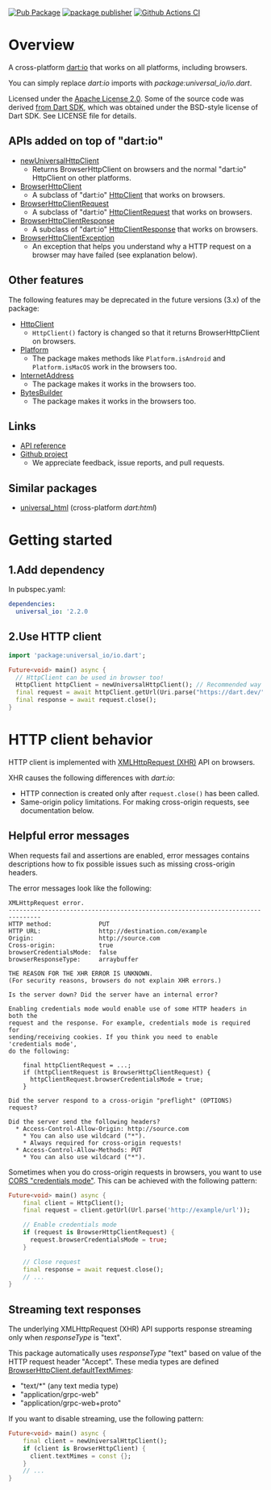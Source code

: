 [![Pub Package](https://img.shields.io/pub/v/universal_io.svg)](https://pub.dartlang.org/packages/universal_io)
[![package publisher](https://img.shields.io/pub/publisher/universal_io.svg)](https://pub.dev/packages/universal_io/publisher)
[![Github Actions CI](https://github.com/dint-dev/universal_io/workflows/Dart%20CI/badge.svg)](https://github.com/dint-dev/universal_io/actions)

# Overview
A cross-platform [dart:io](https://api.dart.dev/stable/2.19.2/dart-io/dart-io-library.html) that
works on all platforms, including browsers.

You can simply replace _dart:io_ imports with _package:universal_io/io.dart_.

Licensed under the [Apache License 2.0](LICENSE).
Some of the source code was derived [from Dart SDK](https://github.com/dart-lang/sdk/tree/master/sdk/lib/io),
which was obtained under the BSD-style license of Dart SDK. See LICENSE file for details.

## APIs added on top of "dart:io"
* [newUniversalHttpClient](https://pub.dev/documentation/universal_io/latest/universal_io/newUniversalHttpClient.html)
  * Returns BrowserHttpClient on browsers and the normal "dart:io" HttpClient on other platforms.
* [BrowserHttpClient](https://pub.dev/documentation/universal_io/latest/universal_io/BrowserHttpClient-class.html)
  * A subclass of "dart:io" [HttpClient](https://api.dart.dev/stable/2.19.2/dart-io/HttpClient-class.html)
    that works on browsers.
* [BrowserHttpClientRequest](https://pub.dev/documentation/universal_io/latest/universal_io/BrowserHttpClientRequest-class.html)
  * A subclass of "dart:io" [HttpClientRequest](https://api.dart.dev/stable/2.19.2/dart-io/HttpClientRequest-class.html)
    that works on browsers.
* [BrowserHttpClientResponse](https://pub.dev/documentation/universal_io/latest/universal_io/BrowserHttpClientResponse-class.html)
  * A subclass of "dart:io" [HttpClientResponse](https://api.dart.dev/stable/2.19.2/dart-io/HttpClientResponse-class.html)
    that works on browsers.
* [BrowserHttpClientException](https://pub.dev/documentation/universal_io/latest/universal_io/BrowserHttpClientException-class.html)
  * An exception that helps you understand why a HTTP request on a browser may have failed
    (see explanation below).

## Other features
The following features may be deprecated in the future versions (3.x) of the package:
* [HttpClient](https://pub.dev/documentation/universal_io/latest/universal_io/HttpClient-class.html)
    * `HttpClient()` factory is changed so that it returns BrowserHttpClient on browsers.
* [Platform](https://pub.dev/documentation/universal_io/latest/universal_io/Platform-class.html)
    * The package makes methods like `Platform.isAndroid` and `Platform.isMacOS` work in the
      browsers too.
* [InternetAddress](https://pub.dev/documentation/universal_io/latest/universal_io/InternetAddress-class.html)
    * The package makes it works in the browsers too.
* [BytesBuilder](https://pub.dev/documentation/universal_io/latest/universal_io/BytesBuilder-class.html)
    * The package makes it works in the browsers too.

## Links
  * [API reference](https://pub.dev/documentation/universal_io/latest/)
  * [Github project](https://github.com/dint-dev/universal_io)
    * We appreciate feedback, issue reports, and pull requests.

## Similar packages
  * [universal_html](https://pub.dev/packages/universal_html) (cross-platform _dart:html_)


# Getting started
## 1.Add dependency
In pubspec.yaml:
```yaml
dependencies:
  universal_io: '2.2.0
```

## 2.Use HTTP client
```dart
import 'package:universal_io/io.dart';

Future<void> main() async {
  // HttpClient can be used in browser too!
  HttpClient httpClient = newUniversalHttpClient(); // Recommended way of creating HttpClient.
  final request = await httpClient.getUrl(Uri.parse("https://dart.dev/"));
  final response = await request.close();
}
```

# HTTP client behavior
HTTP client is implemented with [XMLHttpRequest (XHR)](https://developer.mozilla.org/en/docs/Web/API/XMLHttpRequest)
API on browsers.

XHR causes the following differences with _dart:io_:
  * HTTP connection is created only after `request.close()` has been called.
  * Same-origin policy limitations. For making cross-origin requests, see documentation below.

## Helpful error messages
When requests fail and assertions are enabled, error messages contains descriptions how to fix
possible issues such as missing cross-origin headers.

The error messages look like the following:
```text
XMLHttpRequest error.
-------------------------------------------------------------------------------
HTTP method:             PUT
HTTP URL:                http://destination.com/example
Origin:                  http://source.com
Cross-origin:            true
browserCredentialsMode:  false
browserResponseType:     arraybuffer

THE REASON FOR THE XHR ERROR IS UNKNOWN.
(For security reasons, browsers do not explain XHR errors.)

Is the server down? Did the server have an internal error?

Enabling credentials mode would enable use of some HTTP headers in both the
request and the response. For example, credentials mode is required for
sending/receiving cookies. If you think you need to enable 'credentials mode',
do the following:

    final httpClientRequest = ...;
    if (httpClientRequest is BrowserHttpClientRequest) {
      httpClientRequest.browserCredentialsMode = true;
    }

Did the server respond to a cross-origin "preflight" (OPTIONS) request?

Did the server send the following headers?
  * Access-Control-Allow-Origin: http://source.com
    * You can also use wildcard ("*").
    * Always required for cross-origin requests!
  * Access-Control-Allow-Methods: PUT
    * You can also use wildcard ("*").
```

Sometimes when you do cross-origin requests in browsers, you want to use
[CORS "credentials mode"](https://developer.mozilla.org/en-US/docs/Web/HTTP/CORS). This can be
achieved with the following pattern:
```dart
Future<void> main() async {
    final client = HttpClient();
    final request = client.getUrl(Url.parse('http://example/url'));

    // Enable credentials mode
    if (request is BrowserHttpClientRequest) {
      request.browserCredentialsMode = true;
    }

    // Close request
    final response = await request.close();
    // ...
}
```

## Streaming text responses
The underlying XMLHttpRequest (XHR) API supports response streaming only when _responseType_ is
"text".

This package automatically uses _responseType_ "text" based on value of the
HTTP request header "Accept". These media types are defined
[BrowserHttpClient.defaultTextMimes](https://pub.dev/documentation/universal_io/latest/universal_io/BrowserHttpClient/defaultTextMimes.html):
  * "text/*" (any text media type)
  * "application/grpc-web"
  * "application/grpc-web+proto"

If you want to disable streaming, use the following pattern:
```dart
Future<void> main() async {
    final client = newUniversalHttpClient();
    if (client is BrowserHttpClient) {
      client.textMimes = const {};
    }
    // ...
}
```